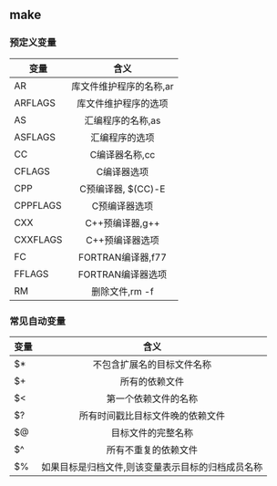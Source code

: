 ## make

### 预定义变量
| 变量 | 含义 |
| ----- |:------:|
| AR | 库文件维护程序的名称,ar |
| ARFLAGS | 库文件维护程序的选项 |
| AS | 汇编程序的名称,as |
| ASFLAGS | 汇编程序的选项 |
| CC | C编译器名称,cc |
| CFLAGS | C编译器选项 |
| CPP | C预编译器, $(CC)-E |
| CPPFLAGS | C预编译器选项 |
| CXX | C++预编译器,g++ |
| CXXFLAGS | C++预编译器选项 |
| FC | FORTRAN编译器,f77 |
| FFLAGS | FORTRAN编译器选项 |
| RM | 删除文件,rm -f |

### 常见自动变量
| 变量 | 含义 |
| ----- |:------:|
| $* | 不包含扩展名的目标文件名称 |
| $+ | 所有的依赖文件 |
| $< | 第一个依赖文件的名称 |
| $? | 所有时间戳比目标文件晚的依赖文件 |
| $@ | 目标文件的完整名称 |
| $^ | 所有不重复的依赖文件 |
| $% | 如果目标是归档文件,则该变量表示目标的归档成员名称 |
